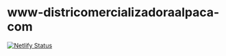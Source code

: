 # www-districomercializadoraalpaca-com
[![Netlify Status](https://api.netlify.com/api/v1/badges/9b4334c1-ff8f-4b32-9196-2e38c8009608/deploy-status)](https://app.netlify.com/sites/www-districomercializadoraalpaca-com/deploys)
